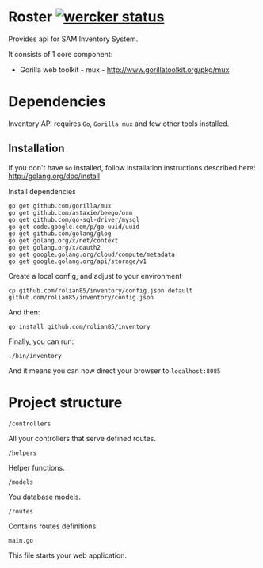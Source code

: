 Roster [![wercker status](https://app.wercker.com/status/fe7fa70bc9471fdaff6bafc0eda3d74d/s "wercker status")](https://app.wercker.com/project/bykey/fe7fa70bc9471fdaff6bafc0eda3d74d)
===============

Provides api for SAM Inventory System.

It consists of 1 core component:

- Gorilla web toolkit - mux - http://www.gorillatoolkit.org/pkg/mux

# Dependencies

Inventory API requires `Go`, `Gorilla mux` and few other tools installed.

## Installation

If you don't have `Go` installed, follow installation instructions described here: http://golang.org/doc/install

Install dependencies
```
go get github.com/gorilla/mux
go get github.com/astaxie/beego/orm
go get github.com/go-sql-driver/mysql
go get code.google.com/p/go-uuid/uuid
go get github.com/golang/glog
go get golang.org/x/net/context
go get golang.org/x/oauth2
go get google.golang.org/cloud/compute/metadata
go get google.golang.org/api/storage/v1
```

Create a local config, and adjust to your environment

```
cp github.com/rolian85/inventory/config.json.default github.com/rolian85/inventory/config.json
```

And then:

```
go install github.com/rolian85/inventory
```
Finally, you can run:

```
./bin/inventory
```

And it means you can now direct your browser to `localhost:8085`

# Project structure

`/controllers`

All your controllers that serve defined routes.

`/helpers`

Helper functions.

`/models`

You database models.

`/routes`

Contains routes definitions.

`main.go`

This file starts your web application.
